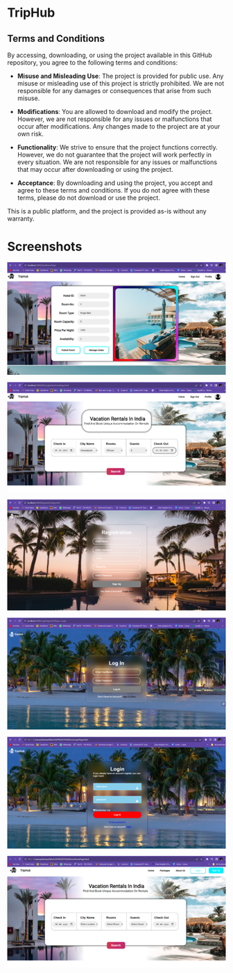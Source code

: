 # TripHub

## Terms and Conditions

By accessing, downloading, or using the project available in this GitHub repository, you agree to the following terms and conditions:

- **Misuse and Misleading Use**: The project is provided for public use. Any misuse or misleading use of this project is strictly prohibited. We are not responsible for any damages or consequences that arise from such misuse.

- **Modifications**: You are allowed to download and modify the project. However, we are not responsible for any issues or malfunctions that occur after modifications. Any changes made to the project are at your own risk.

- **Functionality**: We strive to ensure that the project functions correctly. However, we do not guarantee that the project will work perfectly in every situation. We are not responsible for any issues or malfunctions that may occur after downloading or using the project.

- **Acceptance**: By downloading and using the project, you accept and agree to these terms and conditions. If you do not agree with these terms, please do not download or use the project.

This is a public platform, and the project is provided as-is without any warranty.

# Screenshots

![Login Page](https://github.com/nitishfire/triphub/blob/master/Screenshot/1.png)

![Login Page](https://github.com/nitishfire/triphub/blob/master/Screenshot/2.png)

![Login Page](https://github.com/nitishfire/triphub/blob/master/Screenshot/3.png)

![Login Page](https://github.com/nitishfire/triphub/blob/master/Screenshot/4.png)

![Login Page](https://github.com/nitishfire/triphub/blob/master/Screenshot/5.png)

![Login Page](https://github.com/nitishfire/triphub/blob/master/Screenshot/6.png)
